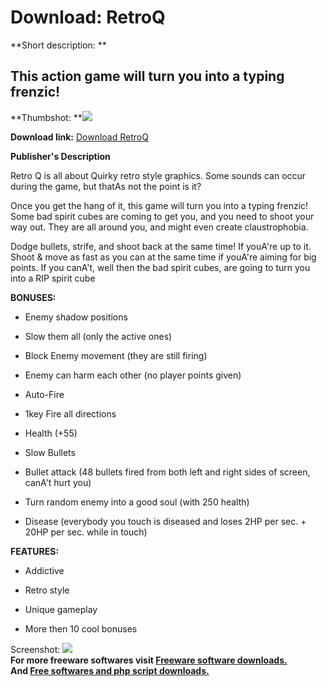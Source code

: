 # Download: RetroQ

**Short description: **

## This action game will turn you into a typing frenzic!

  
**Thumbshot: **![](http://www.freewarefiles.com/screenshot/retroq_md.gif)   
  
**Download link:** [Download RetroQ](http://freesoftwares.boysofts.com/RetroQ_program_16569.html)  
  

**Publisher's Description**  
  

Retro Q is all about Quirky retro style graphics. Some sounds can occur during
the game, but thatAs not the point is it?

Once you get the hang of it, this game will turn you into a typing frenzic!
Some bad spirit cubes are coming to get you, and you need to shoot your way
out. They are all around you, and might even create claustrophobia.

Dodge bullets, strife, and shoot back at the same time! If youA're up to it.
Shoot & move as fast as you can at the same time if youA're aiming for big
points. If you canA't, well then the bad spirit cubes, are going to turn you
into a RIP spirit cube

**BONUSES:**

  * Enemy shadow positions   

  * Slow them all (only the active ones)   

  * Block Enemy movement (they are still firing)   

  * Enemy can harm each other (no player points given)   

  * Auto-Fire   

  * 1key Fire all directions   

  * Health (+55)   

  * Slow Bullets   

  * Bullet attack (48 bullets fired from both left and right sides of screen, canA't hurt you)   

  * Turn random enemy into a good soul (with 250 health)   

  * Disease (everybody you touch is diseased and loses 2HP per sec. + 20HP per sec. while in touch)   
  

**FEATURES:**

  * Addictive   

  * Retro style   

  * Unique gameplay   

  * More then 10 cool bonuses   

  
  
Screenshot: ![](http://www.freewarefiles.com/screenshot/retroq.gif)  
**For more freeware softwares visit [Freeware software downloads.](http://freesoftwares.boysofts.com/)**   
**And [Free softwares and php script downloads.](http://www.boysofts.com/)**

